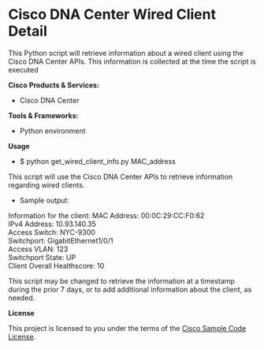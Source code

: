 # Cisco DNA Center Wired Client Detail


This Python script will retrieve information about a wired client using the Cisco DNA Center APIs.
This information is collected at the time the script is executed

**Cisco Products & Services:**

- Cisco DNA Center

**Tools & Frameworks:**

- Python environment

**Usage**

- $ python get_wired_client_info.py MAC_address

This script will use the Cisco DNA Center APIs to retrieve information regarding wired clients.

- Sample output:

Information for the client:
MAC Address:                  00:0C:29:CC:F0:62             
IPv4 Address:                 10.93.140.35                  
Access Switch:                NYC-9300                      
Switchport:                   GigabitEthernet1/0/1          
Access VLAN:                  123                           
Switchport State:             UP                            
Client Overall Healthscore:   10                            


This script may be changed to retrieve the information at a timestamp during the prior 7 days, or to add additional information about the client, as needed.

**License**

This project is licensed to you under the terms of the [Cisco Sample Code License](./LICENSE).
